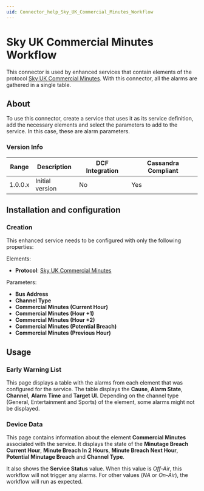```yaml
---
uid: Connector_help_Sky_UK_Commercial_Minutes_Workflow
---
```


# Sky UK Commercial Minutes Workflow

This connector is used by enhanced services that contain elements of the protocol [Sky UK Commercial Minutes](xref:Connector_help_Sky_UK_Commercial_Minutes). With this connector, all the alarms are gathered in a single table.

## About

To use this connector, create a service that uses it as its service definition, add the necessary elements and select the parameters to add to the service. In this case, these are alarm parameters.

### Version Info

| **Range** | **Description** | **DCF Integration** | **Cassandra Compliant** |
|------------------|-----------------|---------------------|-------------------------|
| 1.0.0.x          | Initial version | No                  | Yes                     |

## Installation and configuration

### Creation

This enhanced service needs to be configured with only the following properties:

Elements:

- **Protocol**: [Sky UK Commercial Minutes](xref:Connector_help_Sky_UK_Commercial_Minutes)

Parameters:

- **Bus Address**
- **Channel Type**
- **Commercial Minutes (Current Hour)**
- **Commercial Minutes (Hour +1)**
- **Commercial Minutes (Hour +2)**
- **Commercial Minutes (Potential Breach)**
- **Commercial Minutes (Previous Hour)**

## Usage

### Early Warning List

This page displays a table with the alarms from each element that was configured for the service. The table displays the **Cause**, **Alarm State**, **Channel,** **Alarm Time** and **Target UI.** Depending on the channel type (General, Entertainment and Sports) of the element, some alarms might not be displayed.

### Device Data

This page contains information about the element **Commercial Minutes** associated with the service. It displays the state of the **Minutage Breach Current Hour**, **Minute Breach In 2 Hours**, **Minute Breach Next Hour**, **Potential Minutage Breach** and **Channel Type**.

It also shows the **Service Status** value. When this value is *Off-Air*, this workflow will not trigger any alarms. For other values (*NA* or *On-Air*), the workflow will run as expected.
